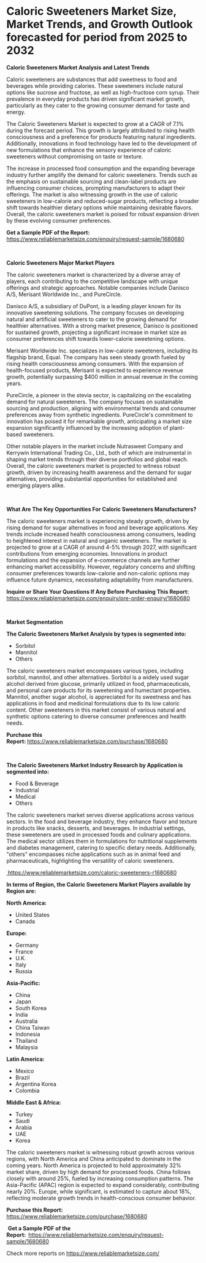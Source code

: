 <p><h1>Caloric Sweeteners Market Size, Market Trends, and Growth Outlook forecasted for period from 2025 to 2032</h1></p><p><strong>Caloric Sweeteners Market Analysis and Latest Trends</strong></p>
<p><p>Caloric sweeteners are substances that add sweetness to food and beverages while providing calories. These sweeteners include natural options like sucrose and fructose, as well as high-fructose corn syrup. Their prevalence in everyday products has driven significant market growth, particularly as they cater to the growing consumer demand for taste and energy.</p><p>The Caloric Sweeteners Market is expected to grow at a CAGR of 7.1% during the forecast period. This growth is largely attributed to rising health consciousness and a preference for products featuring natural ingredients. Additionally, innovations in food technology have led to the development of new formulations that enhance the sensory experience of caloric sweeteners without compromising on taste or texture.</p><p>The increase in processed food consumption and the expanding beverage industry further amplify the demand for caloric sweeteners. Trends such as the emphasis on sustainable sourcing and clean-label products are influencing consumer choices, prompting manufacturers to adapt their offerings. The market is also witnessing growth in the use of caloric sweeteners in low-calorie and reduced-sugar products, reflecting a broader shift towards healthier dietary options while maintaining desirable flavors. Overall, the caloric sweeteners market is poised for robust expansion driven by these evolving consumer preferences.</p></p>
<p><strong>Get a Sample PDF of the Report:&nbsp;</strong> <a href="https://www.reliablemarketsize.com/enquiry/request-sample/1680680?utm_campaign=2773&utm_medium=2&utm_source=Github&utm_content=ia&utm_term=07042025&utm_id=caloric-sweeteners">https://www.reliablemarketsize.com/enquiry/request-sample/1680680</a></p>
<p>&nbsp;</p>
<p><strong>Caloric Sweeteners Major Market Players</strong></p>
<p><p>The caloric sweeteners market is characterized by a diverse array of players, each contributing to the competitive landscape with unique offerings and strategic approaches. Notable companies include Danisco A/S, Merisant Worldwide Inc., and PureCircle.</p><p>Danisco A/S, a subsidiary of DuPont, is a leading player known for its innovative sweetening solutions. The company focuses on developing natural and artificial sweeteners to cater to the growing demand for healthier alternatives. With a strong market presence, Danisco is positioned for sustained growth, projecting a significant increase in market size as consumer preferences shift towards lower-calorie sweetening options.</p><p>Merisant Worldwide Inc. specializes in low-calorie sweeteners, including its flagship brand, Equal. The company has seen steady growth fueled by rising health consciousness among consumers. With the expansion of health-focused products, Merisant is expected to experience revenue growth, potentially surpassing $400 million in annual revenue in the coming years.</p><p>PureCircle, a pioneer in the stevia sector, is capitalizing on the escalating demand for natural sweeteners. The company focuses on sustainable sourcing and production, aligning with environmental trends and consumer preferences away from synthetic ingredients. PureCircle's commitment to innovation has poised it for remarkable growth, anticipating a market size expansion significantly influenced by the increasing adoption of plant-based sweeteners.</p><p>Other notable players in the market include Nutrasweet Company and Kerrywin International Trading Co., Ltd., both of which are instrumental in shaping market trends through their diverse portfolios and global reach. Overall, the caloric sweeteners market is projected to witness robust growth, driven by increasing health awareness and the demand for sugar alternatives, providing substantial opportunities for established and emerging players alike.</p></p>
<p>&nbsp;</p>
<p><strong>What Are The Key Opportunities For Caloric Sweeteners Manufacturers?</strong></p>
<p><p>The caloric sweeteners market is experiencing steady growth, driven by rising demand for sugar alternatives in food and beverage applications. Key trends include increased health consciousness among consumers, leading to heightened interest in natural and organic sweeteners. The market is projected to grow at a CAGR of around 4-5% through 2027, with significant contributions from emerging economies. Innovations in product formulations and the expansion of e-commerce channels are further enhancing market accessibility. However, regulatory concerns and shifting consumer preferences towards low-calorie and non-caloric options may influence future dynamics, necessitating adaptability from manufacturers.</p></p>
<p><strong>Inquire or Share Your Questions If Any Before Purchasing This Report:</strong> <a href="https://www.reliablemarketsize.com/enquiry/pre-order-enquiry/1680680?utm_campaign=2773&utm_medium=2&utm_source=Github&utm_content=ia&utm_term=07042025&utm_id=caloric-sweeteners">https://www.reliablemarketsize.com/enquiry/pre-order-enquiry/1680680</a></p>
<p>&nbsp;</p>
<p><strong>Market Segmentation</strong></p>
<p><strong>The Caloric Sweeteners Market Analysis by types is segmented into:</strong></p>
<p><ul><li>Sorbitol</li><li>Mannitol</li><li>Others</li></ul></p>
<p><p>The caloric sweeteners market encompasses various types, including sorbitol, mannitol, and other alternatives. Sorbitol is a widely used sugar alcohol derived from glucose, primarily utilized in food, pharmaceuticals, and personal care products for its sweetening and humectant properties. Mannitol, another sugar alcohol, is appreciated for its sweetness and has applications in food and medicinal formulations due to its low caloric content. Other sweeteners in this market consist of various natural and synthetic options catering to diverse consumer preferences and health needs.</p></p>
<p><strong>Purchase this Report:&nbsp;</strong><a href="https://www.reliablemarketsize.com/purchase/1680680?utm_campaign=2773&utm_medium=2&utm_source=Github&utm_content=ia&utm_term=07042025&utm_id=caloric-sweeteners">https://www.reliablemarketsize.com/purchase/1680680</a></p>
<p>&nbsp;</p>
<p><strong>The Caloric Sweeteners Market Industry Research by Application is segmented into:</strong></p>
<p><ul><li>Food & Beverage</li><li>Industrial</li><li>Medical</li><li>Others</li></ul></p>
<p><p>The caloric sweeteners market serves diverse applications across various sectors. In the food and beverage industry, they enhance flavor and texture in products like snacks, desserts, and beverages. In industrial settings, these sweeteners are used in processed foods and culinary applications. The medical sector utilizes them in formulations for nutritional supplements and diabetes management, catering to specific dietary needs. Additionally, "others" encompasses niche applications such as in animal feed and pharmaceuticals, highlighting the versatility of caloric sweeteners.</p></p>
<p><a href="https://www.reliablemarketsize.com/caloric-sweeteners-r1680680?utm_campaign=2773&utm_medium=2&utm_source=Github&utm_content=ia&utm_term=07042025&utm_id=caloric-sweeteners">&nbsp;https://www.reliablemarketsize.com/caloric-sweeteners-r1680680</a></p>
<p><strong>In terms of Region, the Caloric Sweeteners Market Players available by Region are:</strong></p>
<p>
    <p> <strong> North America: </strong>
        <ul>
            <li>United States</li>
            <li>Canada</li>
        </ul>
        </p> 
    <p> <strong> Europe: </strong>
        <ul>
            <li>Germany</li>
            <li>France</li>
            <li>U.K.</li>
            <li>Italy</li>
            <li>Russia</li>
        </ul>
        </p> 
    <p> <strong> Asia-Pacific: </strong>
        <ul>
            <li>China</li>
            <li>Japan</li>
            <li>South Korea</li>
            <li>India</li>
            <li>Australia</li>
            <li>China Taiwan</li>
            <li>Indonesia</li>
            <li>Thailand</li>
            <li>Malaysia</li>
        </ul>
        </p> 
    <p> <strong> Latin America: </strong>
        <ul>
            <li>Mexico</li>
            <li>Brazil</li>
            <li>Argentina Korea</li>
            <li>Colombia</li>
        </ul>
        </p> 
    <p> <strong> Middle East & Africa: </strong>
        <ul>
            <li>Turkey</li>
            <li>Saudi</li>
            <li>Arabia</li>
            <li>UAE</li>
            <li>Korea</li>
        </ul>
    </p>
    </p>
<p><p>The caloric sweeteners market is witnessing robust growth across various regions, with North America and China anticipated to dominate in the coming years. North America is projected to hold approximately 32% market share, driven by high demand for processed foods. China follows closely with around 25%, fueled by increasing consumption patterns. The Asia-Pacific (APAC) region is expected to expand considerably, contributing nearly 20%. Europe, while significant, is estimated to capture about 18%, reflecting moderate growth trends in health-conscious consumer behavior.</p></p>
<p><strong>Purchase this Report: </strong><a href="https://www.reliablemarketsize.com/purchase/1680680?utm_campaign=2773&utm_medium=2&utm_source=Github&utm_content=ia&utm_term=07042025&utm_id=caloric-sweeteners">https://www.reliablemarketsize.com/purchase/1680680</a></p>
<p>&nbsp;<strong>Get a Sample PDF of the Report:&nbsp;&nbsp;</strong><a href="https://www.reliablemarketsize.com/enquiry/request-sample/1680680?utm_campaign=2773&utm_medium=2&utm_source=Github&utm_content=ia&utm_term=07042025&utm_id=caloric-sweeteners">https://www.reliablemarketsize.com/enquiry/request-sample/1680680</a></p>
<p><strong></strong></p>
<p>Check more reports on <a href="https://www.reliablemarketsize.com/?utm_campaign=2773&utm_medium=2&utm_source=Github&utm_content=ia&utm_term=07042025&utm_id=caloric-sweeteners">https://www.reliablemarketsize.com/</a></p>